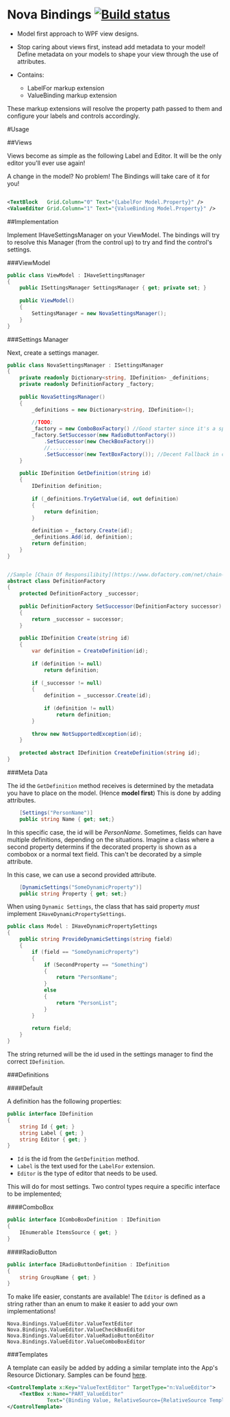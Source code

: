 Nova Bindings [![Build status](https://ci.appveyor.com/api/projects/status/h8tgvuk2xju8e2t7)](https://ci.appveyor.com/project/StevenThuriot/nova-bindings)
====

* Model first approach to WPF view designs. 
* Stop caring about views first, instead add metadata to your model! Define metadata on your models to shape your view through the use of attributes.

* Contains:
	* LabelFor markup extension 
	* ValueBinding markup extension
	
These markup extensions will resolve the property path passed to them and configure your labels and controls accordingly.


#Usage

##Views

Views become as simple as the following Label and Editor. It will be the only editor you'll ever use again!

A change in the model? No problem! The Bindings will take care of it for you!

```xml

<TextBlock   Grid.Column="0" Text="{LabelFor Model.Property}" />
<ValueEditor Grid.Column="1" Text="{ValueBinding Model.Property}" />

```

##Implementation

Implement IHaveSettingsManager on your ViewModel.
The bindings will try to resolve this Manager (from the control up) to try and find the control's settings.

###ViewModel

```csharp
public class ViewModel : IHaveSettingsManager
{
	public ISettingsManager SettingsManager { get; private set; }
	
	public ViewModel()
	{
		SettingsManager = new NovaSettingsManager();
	}
}
```

###Settings Manager

Next, create a settings manager.

```csharp
public class NovaSettingsManager : ISettingsManager
{
	private readonly Dictionary<string, IDefinition> _definitions;
	private readonly DefinitionFactory _factory;
	
	public NovaSettingsManager()
	{
		_definitions = new Dictionary<string, IDefinition>();
		
		//TODO;
		_factory = new ComboBoxFactory() //Good starter since it's a special case.
		_factory.SetSuccessor(new RadioButtonFactory())
			.SetSuccessor(new CheckBoxFactory())
			//..........
			.SetSuccessor(new TextBoxFactory()); //Decent Fallback in case nothing matches.
	}
	
	public IDefinition GetDefinition(string id)
	{
		IDefinition definition;
		
		if (_definitions.TryGetValue(id, out definition)
		{
			return definition;
		}
		
		definition = _factory.Create(id);
		_definitions.Add(id, definition);
		return definition;
	}
}


//Sample [Chain Of Responsilibity](https://www.dofactory.com/net/chain-of-responsibility-design-pattern)
abstract class DefinitionFactory
{
	protected DefinitionFactory _successor;
	
	public DefinitionFactory SetSuccessor(DefinitionFactory successor)
	{
		return _successor = successor;
	}
	
	public IDefinition Create(string id)
	{
		var definition = CreateDefinition(id);
		
		if (definition != null)
			return definition;
		
		if (_successor != null)
		{
			definition = _successor.Create(id);
			
			if (definition != null)
				return definition;
		}
		
		throw new NotSupportedException(id);
	}
	
	protected abstract IDefinition CreateDefinition(string id);
}
```

###Meta Data

The id the `GetDefinition` method receives is determined by the metadata you have to place on the model. (Hence **model first**)
This is done by adding attributes.

```csharp
	[Settings("PersonName")]
	public string Name { get; set;}
```

In this specific case, the id will be *PersonName*.
Sometimes, fields can have multiple definitions, depending on the situations. Imagine a class where a second property determins if the decorated property is shown as a combobox or a normal text field. This can't be decorated by a simple attribute.

In this case, we can use a second provided attribute.

```csharp
	[DynamicSettings("SomeDynamicProperty")]
	public string Property { get; set;}
```

When using `Dynamic Settings`, the class that has said property _must_ implement `IHaveDynamicPropertySettings`.

```csharp
public class Model : IHaveDynamicPropertySettings
{
	public string ProvideDynamicSettings(string field)
	{
		if (field == "SomeDynamicProperty")
		{
			if (SecondProperty == "Something")
			{
				return "PersonName";
			}
			else
			{
				return "PersonList";
			}
		}
		
		return field;
	}
}
```

The string returned will be the id used in the settings manager to find the correct `IDefinition`.

###Definitions

####Default

A definition has the following properties:

```csharp
public interface IDefinition
{
	string Id { get; }
	string Label { get; }
	string Editor { get; }
}
```

* `Id` is the id from the `GetDefinition` method.
* `Label` is the text used for the `LabelFor` extension.
* `Editor` is the type of editor that needs to be used.
 
This will do for most settings. Two control types require a specific interface to be implemented;

####ComboBox

```csharp
public interface IComboBoxDefinition : IDefinition
{
    IEnumerable ItemsSource { get; }
}
```

####RadioButton

```csharp
public interface IRadioButtonDefinition : IDefinition
{
    string GroupName { get; }
}
```

To make life easier, constants are available! The `Editor` is defined as a string rather than an enum to make it easier to add your own implementations!

```
Nova.Bindings.ValueEditor.ValueTextEditor
Nova.Bindings.ValueEditor.ValueCheckBoxEditor
Nova.Bindings.ValueEditor.ValueRadioButtonEditor
Nova.Bindings.ValueEditor.ValueComboBoxEditor
```

###Templates

A template can easily be added by adding a similar template into the App's Resource Dictionary. Samples can be found [here](/Nova.Bindings/ValueEditor.xaml).

```xml
<ControlTemplate x:Key="ValueTextEditor" TargetType="n:ValueEditor">
    <TextBox x:Name="PART_ValueEditor"
             Text="{Binding Value, RelativeSource={RelativeSource TemplatedParent}, Mode=TwoWay}" />
</ControlTemplate>
```
